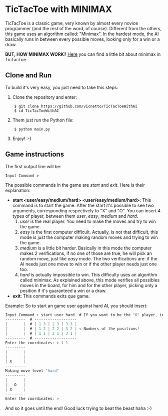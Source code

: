 # TicTacToe with MINIMAX

TicTacToe is a classic game, very known by almost every novice programmer (and the rest of the word, of course). Different from the others, this game uses an algorithm called: "Minimax". In the hardest mode, the AI basically runs in between every possible moves, looking only for a win or a draw. 

**BUT, HOW MINIMAX WORK?** [Here](https://www.freecodecamp.org/news/how-to-make-your-tic-tac-toe-game-unbeatable-by-using-the-minimax-algorithm-9d690bad4b37/) you can find a little bit about minimax in TicTacToe.

## Clone and Run

To build it's very easy, you just need to take this steps:
1) Clone the repository and enter:
```
    $ git clone https://github.com/vicnetto/TicTacToeWithAI
    $ cd TicTacToeWithAI
```
2) Them just run the Python file:
```
    $ python main.py
```

3) Enjoy! :-)

## Game instructions

The first output line will be:
```
Input Command > 
```
The possible commands in the game are *start* and *exit*. Here is their explanation:
- **start <user/easy/medium/hard> <user/easy/medium/hard>**:  This command is to start the game. After the start it's possible to see two arguments, corresponding respectively to "X" and "O". You can insert 4 types of player, between them _user_, _easy_, _medium_ and _hard_.
    1) _user_ is the real player. You need to make the moves and try to win the game.
    2) _easy_ is the first computer difficult. Actually, is not that difficult, this mode is just the computer making random moves and trying to win the game.
    3) _medium_ is a little bit harder. Basically in this mode the computer makes 2 verifications, if no one of those are true, he will pick an random move, just like _easy_ mode. The two verifications are: if the AI needs just one move to win or if the other player needs just one too.
    4) _hard_ is actually impossible to win. This difficulty uses an algorithm called minimax. As explained above, this mode verifies all possibles moves in the board, for him and for the other player, picking only a position if it's guaranteed a win or a draw.
- **exit**: This commands exits que game.

Example: So to start an game user against hard AI, you should insert:
```c
Input Command > start user hard  # If you want to be the "O" player, insert: start hard user
---------  # -------------------
|       |  # | 1 3 | 2 3 | 3 3 |
|       |  # | 1 2 | 2 2 | 3 2 | < Numbers of the positions!
|       |  # | 1 1 | 2 1 | 3 1 |
---------  # -------------------
Enter the coordinates: > 1 1
---------
|       |
|       |
| X     |
---------
Making move level "hard"
---------
|       |
|   O   |
| X     |
---------
Enter the coordinates: >   
```

And so it goes until the end! Good luck trying to beat the beast haha :-)
